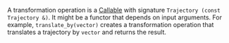 A transformation operation is a [Callable][Callable] with signature `Trajectory (const Trajectory &)`.
It might be a functor that depends on input arguments.
For example, `translate_by(vector)` creates a transformation operation that translates a trajectory by `vector` and
returns the result.

[Callable]: http://en.cppreference.com/w/cpp/concept/Callable